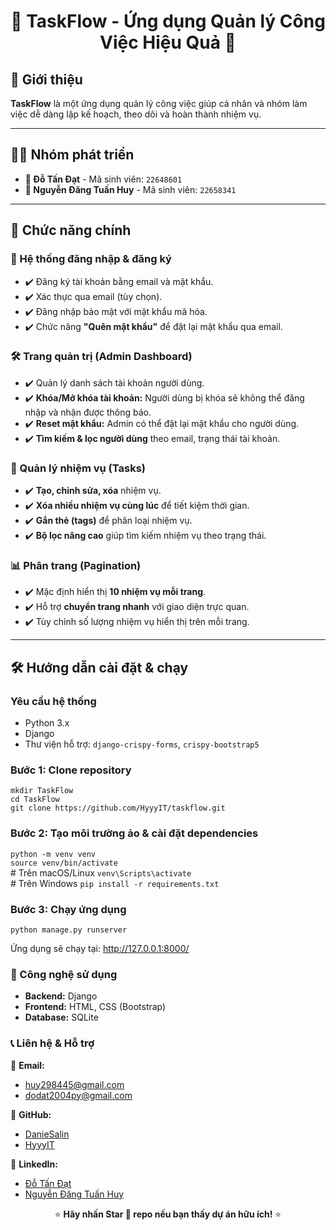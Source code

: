 <h1 align="center">🚀 TaskFlow - Ứng dụng Quản lý Công Việc Hiệu Quả 🚀</h1>

## 📌 Giới thiệu  
<p><strong>TaskFlow</strong> là một ứng dụng quản lý công việc giúp cá nhân và nhóm làm việc dễ dàng lập kế hoạch, theo dõi và hoàn thành nhiệm vụ.</p>

---

## 👨‍💻 Nhóm phát triển  
<ul>
  <li><strong>📌 Đỗ Tấn Đạt</strong> - Mã sinh viên: <code>22648601</code></li>
  <li><strong>📌 Nguyễn Đăng Tuấn Huy</strong> - Mã sinh viên: <code>22658341</code></li>
</ul>

---

## 🌟 Chức năng chính  

### 🔐 Hệ thống đăng nhập & đăng ký  
<ul>
  <li>✔️ Đăng ký tài khoản bằng email và mật khẩu.</li>
  <li>✔️ Xác thực qua email (tùy chọn).</li>
  <li>✔️ Đăng nhập bảo mật với mật khẩu mã hóa.</li>
  <li>✔️ Chức năng <strong>"Quên mật khẩu"</strong> để đặt lại mật khẩu qua email.</li>
</ul>

### 🛠️ Trang quản trị (Admin Dashboard)  
<ul>
  <li>✔️ Quản lý danh sách tài khoản người dùng.</li>
  <li>✔️ <strong>Khóa/Mở khóa tài khoản:</strong> Người dùng bị khóa sẽ không thể đăng nhập và nhận được thông báo.</li>
  <li>✔️ <strong>Reset mật khẩu:</strong> Admin có thể đặt lại mật khẩu cho người dùng.</li>
  <li>✔️ <strong>Tìm kiếm & lọc người dùng</strong> theo email, trạng thái tài khoản.</li>
</ul>

### 📌 Quản lý nhiệm vụ (Tasks)  
<ul>
  <li>✔️ <strong>Tạo, chỉnh sửa, xóa</strong> nhiệm vụ.</li>
  <li>✔️ <strong>Xóa nhiều nhiệm vụ cùng lúc</strong> để tiết kiệm thời gian.</li>
  <li>✔️ <strong>Gắn thẻ (tags)</strong> để phân loại nhiệm vụ.</li>
  <li>✔️ <strong>Bộ lọc nâng cao</strong> giúp tìm kiếm nhiệm vụ theo trạng thái.</li>
</ul>

### 📊 Phân trang (Pagination)  
<ul>
  <li>✔️ Mặc định hiển thị <strong>10 nhiệm vụ mỗi trang</strong>.</li>
  <li>✔️ Hỗ trợ <strong>chuyển trang nhanh</strong> với giao diện trực quan.</li>
  <li>✔️ Tùy chỉnh số lượng nhiệm vụ hiển thị trên mỗi trang.</li>
</ul>

---

## 🛠️ Hướng dẫn cài đặt & chạy  

### Yêu cầu hệ thống  
<ul>
  <li>Python 3.x</li>
  <li>Django</li>
  <li>Thư viện hỗ trợ: <code>django-crispy-forms</code>, <code>crispy-bootstrap5</code></li>
</ul>

### Bước 1: Clone repository  

`mkdir TaskFlow` <br>
`cd TaskFlow` <br>
`git clone https://github.com/HyyyIT/taskflow.git` <br>
### Bước 2: Tạo môi trường ảo & cài đặt dependencies

`python -m venv venv` <br>
`source venv/bin/activate` <br># Trên macOS/Linux
`venv\Scripts\activate` <br>    # Trên Windows
`pip install -r requirements.txt` <br>

### Bước 3: Chạy ứng dụng

`python manage.py runserver`<br>
<p>Ứng dụng sẽ chạy tại: <a href="http://127.0.0.1:8000/" target="_blank">http://127.0.0.1:8000/</a></p>

### 🚀 Công nghệ sử dụng
<ul> <li><strong>Backend:</strong> Django</li> <li><strong>Frontend:</strong> HTML, CSS (Bootstrap)</li> <li><strong>Database:</strong> SQLite</li> </ul>

### 📞 Liên hệ & Hỗ trợ
📧 <strong>Email:</strong>

<ul> <li><a href="mailto:huy298445@gmail.com">huy298445@gmail.com</a></li> <li><a href="mailto:dodat2004py@gmail.com">dodat2004py@gmail.com</a></li> </ul>
🐙 <strong>GitHub:</strong>

<ul> <li><a href="https://github.com/DanieSalin" target="_blank">DanieSalin</a></li> <li><a href="https://github.com/HyyyIT" target="_blank">HyyyIT</a></li> </ul>
💼 <strong>LinkedIn:</strong>

<ul> <li><a href="https://www.linkedin.com/in/dotandatdaniel/" target="_blank">Đỗ Tấn Đạt</a></li> <li><a href="https://www.linkedin.com/in/nguyen-huy-94ba40327/" target="_blank">Nguyễn Đăng Tuấn Huy</a></li> </ul> <p align="center">⭐ <strong>Hãy nhấn Star 🌟 repo nếu bạn thấy dự án hữu ích!</strong> ⭐</p> 